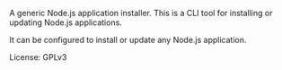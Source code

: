 A generic Node.js application installer. 
This is a CLI tool for installing or updating Node.js applications.

It can be configured to install or update any Node.js application.

License: GPLv3


